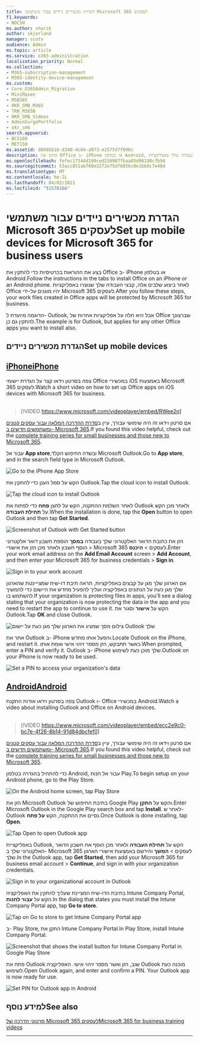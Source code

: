 ```yaml
---
title: הגדרת מכשירים ניידים עבור משתמשי Microsoft 365 לעסקים
f1.keywords:
- NOCSH
ms.author: sharik
author: skjerland
manager: scotv
audience: Admin
ms.topic: article
ms.service: o365-administration
localization_priority: Normal
ms.collection:
- M365-subscription-management
- M365-identity-device-management
ms.custom:
- Core_O365Admin_Migration
- MiniMaven
- MSB365
- OKR_SMB_M365
- TRN_M365B
- OKR_SMB_Videos
- AdminSurgePortfolio
- okr_smb
search.appverid:
- BCS160
- MET150
ms.assetid: d868561b-d340-4c04-a973-e2575d7f09bc
description: התקן את Office ב- iPhone או בטלפון Android, וקבצי העבודה שלך באפליקציות Office יהיו מוגנים על-ידי Microsoft 365 לעסקים.
ms.openlocfilehash: fefec17344d199ced230907fbaa85d98198cfb94
ms.sourcegitcommit: 53acc851abf68e2272e75df0856c0e16b0c7e48d
ms.translationtype: MT
ms.contentlocale: he-IL
ms.lasthandoff: 04/02/2021
ms.locfileid: "51578166"
---
```

# <a name="set-up-mobile-devices-for-microsoft-365-for-business-users"></a><span data-ttu-id="89167-103">הגדרת מכשירים ניידים עבור משתמשי Microsoft 365 לעסקים</span><span class="sxs-lookup"><span data-stu-id="89167-103">Set up mobile devices for Microsoft 365 for business users</span></span>

<span data-ttu-id="89167-104">בצע את ההוראות בכרטיסיות כדי להתקין את Office ב- iPhone או בטלפון Android.</span><span class="sxs-lookup"><span data-stu-id="89167-104">Follow the instructions in the tabs to install Office on an iPhone or an Android phone.</span></span> <span data-ttu-id="89167-105">לאחר ביצוע שלבים אלה, קבצי העבודה שלך שנוצרו באפליקציות Office יהיו מוגנים על-ידי Microsoft 365 לעסקים.</span><span class="sxs-lookup"><span data-stu-id="89167-105">After you follow these steps, your work files created in Office apps will be protected by Microsoft 365 for business.</span></span>

<span data-ttu-id="89167-106">הדוגמה מיועדת ל- Outlook, אבל היא חלה על אפליקציות אחרות של Office שברצונך להתקין גם כן.</span><span class="sxs-lookup"><span data-stu-id="89167-106">The example is for Outlook, but applies for any other Office apps you want to install also.</span></span>
  
## <a name="set-up-mobile-devices"></a><span data-ttu-id="89167-107">הגדרת מכשירים ניידים</span><span class="sxs-lookup"><span data-stu-id="89167-107">Set up mobile devices</span></span>

## <a name="iphone"></a>[<span data-ttu-id="89167-108">iPhone</span><span class="sxs-lookup"><span data-stu-id="89167-108">iPhone</span></span>](#tab/iPhone)
  
<span data-ttu-id="89167-109">צפה בסרטון וידאו קצר על הגדרת יישומי Office במכשירי iOS באמצעות Microsoft 365 לעסקים.</span><span class="sxs-lookup"><span data-stu-id="89167-109">Watch a short video on how to set up Office apps on iOS devices with Microsoft 365 for business.</span></span><br><br>

> [!VIDEO https://www.microsoft.com/videoplayer/embed/RWee2n] 

<span data-ttu-id="89167-110">אם סרטון וידאו זה היה שימושי עבורך, עיין ב[סדרת ההדרכה המלאה עבור עסקים קטנים ומשתמשים חדשים ב- Microsoft 365](https://support.microsoft.com/office/6ab4bbcd-79cf-4000-a0bd-d42ce4d12816).</span><span class="sxs-lookup"><span data-stu-id="89167-110">If you found this video helpful, check out the [complete training series for small businesses and those new to Microsoft 365](https://support.microsoft.com/office/6ab4bbcd-79cf-4000-a0bd-d42ce4d12816).</span></span>

<span data-ttu-id="89167-111">עבור אל **App store**,ובשדה החיפוש הקלד Microsoft Outlook.</span><span class="sxs-lookup"><span data-stu-id="89167-111">Go to **App store**, and in the search field type in Microsoft Outlook.</span></span>
  
![Go to the iPhone App Store](../media/886913de-76e5-4883-8ed0-4eb3ec06188f.png)
  
<span data-ttu-id="89167-113">הקש על סמל הענן כדי להתקין את Outlook.</span><span class="sxs-lookup"><span data-stu-id="89167-113">Tap the cloud icon to install Outlook.</span></span>
  
![Tap the cloud icon to install Outlook](../media/665e1620-948a-4ab8-b914-dca49530142c.png)
  
<span data-ttu-id="89167-115">לאחר השלמת ההתקנה, הקש על לחצן **פתח** כדי לפתוח את Outlook ולאחר מכן הקש על **תחילת העבודה**.</span><span class="sxs-lookup"><span data-stu-id="89167-115">When the installation is done, tap the **Open** button to open Outlook and then tap **Get Started**.</span></span>
  
![Screenshot of Outlook with Get Started button](../media/005bedec-ae50-4d75-b3bb-e7cef9e2561c.png)
  
<span data-ttu-id="89167-117">הזן את כתובת הדואר האלקטרוני שלך בעבודה **במסך** הוספת חשבון דואר אלקטרוני הוסף חשבון ולאחר מכן הזן את אישורי \> Microsoft 365 לעסקים \> **היכנס.**</span><span class="sxs-lookup"><span data-stu-id="89167-117">Enter your work email address on the **Add Email Account** screen \> **Add Account**, and then enter your Microsoft 365 for business credentials \> **Sign in**.</span></span>
  
![Sign in to your work account](../media/3cef1fb5-7bec-4d3d-8542-872b731ce19f.png)
  
<span data-ttu-id="89167-119">אם הארגון שלך מגן על קבצים באפליקציות, תראה תיבת דו-שיח שמצייינטת שהארגון שלך מגן כעת על הנתונים באפליקציה ועליך להפעיל מחדש את היישום כדי להמשיך להשתמש בו.</span><span class="sxs-lookup"><span data-stu-id="89167-119">If your organization is protecting files in apps, you'll see a dialog stating that your organization is now protecting the data in the app and you need to restart the app to continue to use it.</span></span> <span data-ttu-id="89167-120">הקש על **אישור** וסגור את Outlook.</span><span class="sxs-lookup"><span data-stu-id="89167-120">Tap **OK** and close Outlook.</span></span> 
  
![צילום מסך שמציג את הארגון שלך מגן כעת על יישום Outlook שלך](../media/fb4c1c84-b1e9-42e1-8070-c13dcf79fb09.png)
  
<span data-ttu-id="89167-122">אתר את Outlook ב- iPhone והפעל אותו מחדש.</span><span class="sxs-lookup"><span data-stu-id="89167-122">Locate Outlook on the iPhone, and restart it.</span></span> <span data-ttu-id="89167-123">כאשר תתבקש, הזן מספר זיהוי אישי ואמת אותו.</span><span class="sxs-lookup"><span data-stu-id="89167-123">When prompted, enter a PIN and verify it.</span></span> <span data-ttu-id="89167-124">Outlook ב- iPhone שלך מוכן כעת לשימוש.</span><span class="sxs-lookup"><span data-stu-id="89167-124">Outlook on your iPhone is now ready to be used.</span></span>
  
![Set a PIN to access your organization's data](../media/64f2630b-3164-47a4-9dd6-ca0c29ed5fb3.png)
  
## <a name="android"></a>[<span data-ttu-id="89167-126">Android</span><span class="sxs-lookup"><span data-stu-id="89167-126">Android</span></span>](#tab/Android)
  
<span data-ttu-id="89167-127">צפה בסרטון וידאו אודות התקנת Outlook ו- Office במכשירי Android.</span><span class="sxs-lookup"><span data-stu-id="89167-127">Watch a video about installing Outlook and Office on Android devices.</span></span><br><br>

> [!VIDEO https://www.microsoft.com/videoplayer/embed/ecc2e9c0-bc7e-4f26-8b14-91d84dbcfef0] 

<span data-ttu-id="89167-128">אם סרטון וידאו זה היה שימושי עבורך, עיין ב[סדרת ההדרכה המלאה עבור עסקים קטנים ומשתמשים חדשים ב- Microsoft 365](https://support.microsoft.com/office/6ab4bbcd-79cf-4000-a0bd-d42ce4d12816).</span><span class="sxs-lookup"><span data-stu-id="89167-128">If you found this video helpful, check out the [complete training series for small businesses and those new to Microsoft 365](https://support.microsoft.com/office/6ab4bbcd-79cf-4000-a0bd-d42ce4d12816).</span></span>

<span data-ttu-id="89167-129">כדי להתחיל בהגדרה בטלפון Android, עבור אל חנות Play.</span><span class="sxs-lookup"><span data-stu-id="89167-129">To begin setup on your Android phone, go to the Play Store.</span></span>
  
![On the Android home screen, tap Play Store](../media/93df88e7-c778-40e1-b35e-868ca6e97f6c.png)
  
<span data-ttu-id="89167-131">הזן את Microsoft Outlook בתיבת החיפוש של Google Play והקש על **התקן**.</span><span class="sxs-lookup"><span data-stu-id="89167-131">Enter Microsoft Outlook in the Google Play search box and tap **Install**.</span></span> <span data-ttu-id="89167-132">לאחר ש- Outlook נסיים את ההתקנה, הקש **על פתח**.</span><span class="sxs-lookup"><span data-stu-id="89167-132">Once Outlook is done installing, tap **Open**.</span></span>
  
![Tap Open to open Outlook app](../media/8b4c5937-8875-4b5a-a5b6-b8c6c9cd6240.png)
  
<span data-ttu-id="89167-134">באפליקציית Outlook, הקש על **תחילת העבודה** ולאחר מכן הוסף את חשבון הדואר האלקטרוני שלך ב- Microsoft 365 לעסקים \> **המשך** והירשם באמצעות אישורי הארגון שלך.</span><span class="sxs-lookup"><span data-stu-id="89167-134">In the Outlook app, tap **Get Started**, then add your Microsoft 365 for business email account \> **Continue**, and sign in with your organization credentials.</span></span>
  
![Sign in to your organizational account in Outlook](../media/18f67c66-4bab-4b99-94bd-080839312e29.png)
  
<span data-ttu-id="89167-136">בתיבת הדו-שיח המציינת שעליך להתקין את האפליקציה Intune Company Portal, הקש על **עבור לחנות**.</span><span class="sxs-lookup"><span data-stu-id="89167-136">In the dialog that states you must install the Intune Company Portal app, tap **Go to store**.</span></span>
  
![Tap on Go to store to get Intune Company Portal app](../media/a702d712-5622-45dd-a511-b1adaee63071.png)
  
<span data-ttu-id="89167-138">ב- Play Store, התקן את Intune Company Portal.</span><span class="sxs-lookup"><span data-stu-id="89167-138">In Play Store, install Intune Company Portal.</span></span>
  
![Screenshot that shows the install button for Intune Company Portal in Google Play Store](../media/5e0408f2-3f37-44dd-80ed-13ca2ac6df0c.png)
  
<span data-ttu-id="89167-p105">פתח את Outlook שוב, הזן ואשר מספר זיהוי אישי. האפליקציה Outlook מוכנה כעת לשימוש.</span><span class="sxs-lookup"><span data-stu-id="89167-p105">Open Outlook again, and enter and confirm a PIN. Your Outlook app is now ready for use.</span></span>
  
![Set  PIN for Outlook app in Android](../media/edb91afb-f1ed-451a-bc6b-8ccba664e055.png)

## <a name="see-also"></a><span data-ttu-id="89167-143">למידע נוסף</span><span class="sxs-lookup"><span data-stu-id="89167-143">See also</span></span>

[<span data-ttu-id="89167-144">סרטוני הדרכה של Microsoft 365 לעסקים</span><span class="sxs-lookup"><span data-stu-id="89167-144">Microsoft 365 for business training videos</span></span>](https://support.microsoft.com/office/6ab4bbcd-79cf-4000-a0bd-d42ce4d12816)

---
